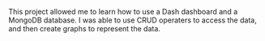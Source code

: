 This project allowed me to learn how to use a Dash dashboard and a MongoDB database. I was able to use CRUD operaters to access the data, and then create graphs to represent the data.

